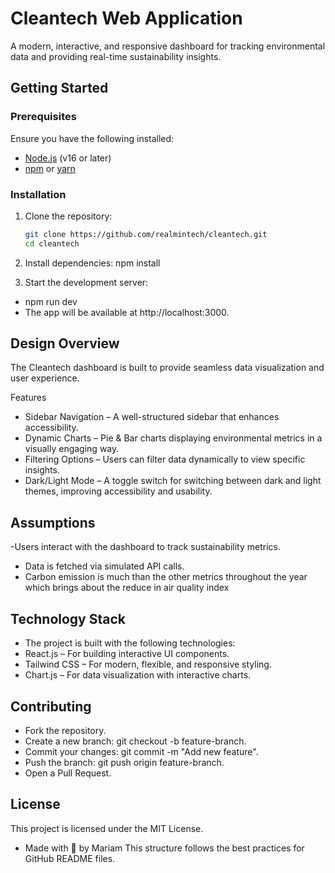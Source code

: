 # Cleantech Web Application 

A modern, interactive, and responsive dashboard for tracking environmental data and providing real-time sustainability insights.

## Getting Started

### Prerequisites

Ensure you have the following installed:

- [Node.js](https://nodejs.org/) (v16 or later)
- [npm](https://www.npmjs.com/) or [yarn](https://yarnpkg.com/)

### Installation

1. Clone the repository:

   ```bash
   git clone https://github.com/realmintech/cleantech.git
   cd cleantech

   ```

2. Install dependencies:
   npm install
3. Start the development server:

- npm run dev
- The app will be available at http://localhost:3000.
## Design Overview
The Cleantech dashboard is built to provide seamless data visualization and user experience.

Features
- Sidebar Navigation – A well-structured sidebar that enhances accessibility.
- Dynamic Charts – Pie & Bar charts displaying environmental metrics in a visually engaging way.
- Filtering Options – Users can filter data dynamically to view specific insights.
- Dark/Light Mode – A toggle switch for switching between dark and light themes, improving accessibility and usability.

## Assumptions
-Users interact with the dashboard to track sustainability metrics.
- Data is fetched via simulated API calls.
- Carbon emission is much than the other metrics throughout the year which brings about the reduce in air quality index
## Technology Stack
- The project is built with the following technologies:
- React.js – For building interactive UI components.
- Tailwind CSS – For modern, flexible, and responsive styling.
- Chart.js – For data visualization with interactive charts.

## Contributing
- Fork the repository.
- Create a new branch: git checkout -b feature-branch.
- Commit your changes: git commit -m "Add new feature".
- Push the branch: git push origin feature-branch.
- Open a Pull Request.
## License
This project is licensed under the MIT License.
- Made with 💚 by Mariam
This structure follows the best practices for GitHub README files.
